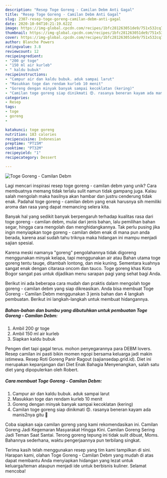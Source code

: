 ```yaml
---
description: "Resep Toge Goreng - Camilan Debm Anti Gagal"
title: "Resep Toge Goreng - Camilan Debm Anti Gagal"
slug: 2307-resep-toge-goreng-camilan-debm-anti-gagal
date: 2020-10-04T10:21:19.622Z
image: https://img-global.cpcdn.com/recipes/1bfc281263051de9/751x532cq70/toge-goreng-camilan-debm-foto-resep-utama.jpg
thumbnail: https://img-global.cpcdn.com/recipes/1bfc281263051de9/751x532cq70/toge-goreng-camilan-debm-foto-resep-utama.jpg
cover: https://img-global.cpcdn.com/recipes/1bfc281263051de9/751x532cq70/toge-goreng-camilan-debm-foto-resep-utama.jpg
author: Blanche Powers
ratingvalue: 3.8
reviewcount: 12
recipeingredient:
- "200 gr toge"
- "150 ml air kurleb"
- " kaldu bubuk"
recipeinstructions:
- "Campur air dan kaldu bubuk. aduk sampai larut"
- "Masukkan toge dan rendam kurleb 10 menit"
- "Goreng dengan minyak banyak sampai kecoklatan (kering)"
- "Camilan toge goreng siap dinikmati 😍. rasanya beneran kayam ada manis2nya gitu 🤣"
categories:
- Resep
tags:
- toge
- goreng
- 

katakunci: toge goreng  
nutrition: 183 calories
recipecuisine: Indonesian
preptime: "PT15M"
cooktime: "PT32M"
recipeyield: "1"
recipecategory: Dessert

---
```



![Toge Goreng - Camilan Debm](https://img-global.cpcdn.com/recipes/1bfc281263051de9/751x532cq70/toge-goreng-camilan-debm-foto-resep-utama.jpg)

Lagi mencari inspirasi resep toge goreng - camilan debm yang unik? Cara membuatnya memang tidak terlalu sulit namun tidak gampang juga. Kalau salah mengolah maka hasilnya akan hambar dan justru cenderung tidak enak. Padahal toge goreng - camilan debm yang enak harusnya sih memiliki aroma dan rasa yang dapat memancing selera kita.

Banyak hal yang sedikit banyak berpengaruh terhadap kualitas rasa dari toge goreng - camilan debm, mulai dari jenis bahan, lalu pemilihan bahan segar, hingga cara mengolah dan menghidangkannya. Tak perlu pusing jika ingin menyiapkan toge goreng - camilan debm enak di mana pun anda berada, karena asal sudah tahu triknya maka hidangan ini mampu menjadi sajian spesial.

Karena meski namanya &#34;goreng&#34; pengolahannya tidak digoreng menggunakan minyak kelapa, tapi menggunakan air atau Bahan utama toge goreng tentu tauge, ditambah lontong, dan mie kuning. Sementara kuahnya sangat enak dengan citarasa oncom dan tauco. Toge goreng khas Kota Bogor sangat pas untuk dijadikan menu sarapan pagi yang sehat bagi Anda.


Berikut ini ada beberapa cara mudah dan praktis dalam mengolah toge goreng - camilan debm yang siap dikreasikan. Anda bisa membuat Toge Goreng - Camilan Debm menggunakan 3 jenis bahan dan 4 langkah pembuatan. Berikut ini langkah-langkah untuk membuat hidangannya.

<!--inarticleads1-->

##### Bahan-bahan dan bumbu yang dibutuhkan untuk pembuatan Toge Goreng - Camilan Debm:

1. Ambil 200 gr toge
1. Ambil 150 ml air kurleb
1. Siapkan  kaldu bubuk


Pengen diet tapi gagal terus. mohon penyegarannya para DEBM lovers. Resep camilan ini pasti bikin momen ngopi bersama keluarga jadi makin istimewa. Resep Roti Goreng Panir Ragout (sajiansedap.grid.id). Diet ini merupakan kepanjangan dari Diet Enak Bahagia Menyenangkan, salah satu diet yang dipopulerkan oleh Robert. 

<!--inarticleads2-->

##### Cara membuat Toge Goreng - Camilan Debm:

1. Campur air dan kaldu bubuk. aduk sampai larut
1. Masukkan toge dan rendam kurleb 10 menit
1. Goreng dengan minyak banyak sampai kecoklatan (kering)
1. Camilan toge goreng siap dinikmati 😍. rasanya beneran kayam ada manis2nya gitu 🤣


Coba siapkan saja camilan goreng yang kami rekomendasikan ini. Camilan Goreng Jadi Kegemaran Masyarakat Hingga Kini. Camilan Goreng Sering Jadi Teman Saat Santai. Terong goreng tepung ini tidak sulit dibuat, Moms. Bahannya sederhana, waktu pengerjaannya pun terbilang singkat. 

Terima kasih telah menggunakan resep yang tim kami tampilkan di sini. Harapan kami, olahan Toge Goreng - Camilan Debm yang mudah di atas dapat membantu Anda menyiapkan hidangan yang lezat untuk keluarga/teman ataupun menjadi ide untuk berbisnis kuliner. Selamat mencoba!

